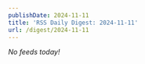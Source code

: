 ```yaml
---
publishDate: 2024-11-11
title: 'RSS Daily Digest: 2024-11-11'
url: /digest/2024-11-11
---
```


_No feeds today!_
